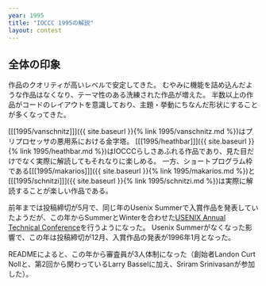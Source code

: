 ```yaml
---
year: 1995
title: "IOCCC 1995の解説"
layout: contest
---
```

## 全体の印象

作品のクオリティが高いレベルで安定してきた。
むやみに機能を詰め込んだような作品はなくなり、テーマ性のある洗練された作品が増えた。
半数以上の作品がコードのレイアウトを意識しており、主題・挙動にちなんだ形状にすることが多くなってきた。

[[[1995/vanschnitz]]]({{ site.baseurl }}{% link 1995/vanschnitz.md %})はプリプロセッサの悪用系における金字塔。
[[[1995/heathbar]]]({{ site.baseurl }}{% link 1995/heathbar.md %})はIOCCCらしさあふれる作品であり、見た目だけでなく実際に解読してもそれなりに楽しめる。
一方、ショートプログラム枠である[[[1995/makarios]]]({{ site.baseurl }}{% link 1995/makarios.md %})と[[[1995/schnitzi]]]({{ site.baseurl }}{% link 1995/schnitzi.md %})は実際に解読することが楽しい作品である。

前年までは投稿締切が5月で、同じ年のUsenix Summerで入賞作品を発表していたようだが、この年からSummerとWinterを合わせた[USENIX Annual Technical Conference](https://en.wikipedia.org/wiki/USENIX_Annual_Technical_Conference)を行うようになった。
Usenix Summerがなくなった影響で、この年は投稿締切が12月、入賞作品の発表が1996年1月となった。

READMEによると、この年から審査員が3人体制になった（創始者Landon Curt Nollと、第2回から関わっているLarry Basselに加え、Sriram Srinivasanが参加した）。
